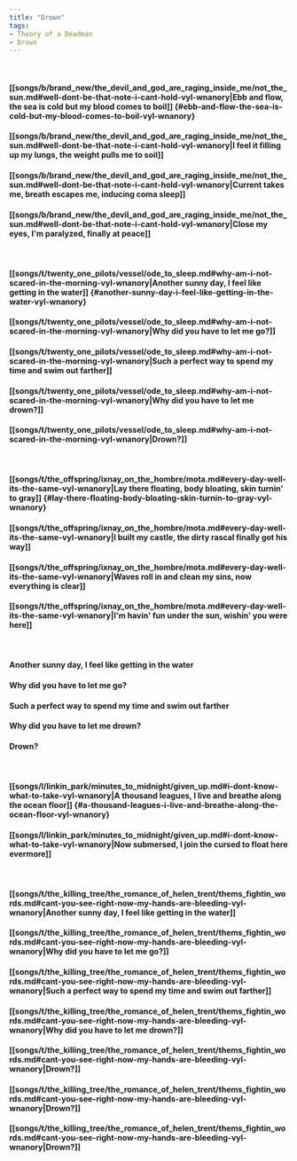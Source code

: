 ```yaml
---
title: "Drown"
tags:
- Theory of a Deadman
- Drown
---
```

&nbsp;
#### [[songs/b/brand_new/the_devil_and_god_are_raging_inside_me/not_the_sun.md#well-dont-be-that-note-i-cant-hold-vyl-wnanory|Ebb and flow, the sea is cold but my blood comes to boil]] {#ebb-and-flow-the-sea-is-cold-but-my-blood-comes-to-boil-vyl-wnanory}
#### [[songs/b/brand_new/the_devil_and_god_are_raging_inside_me/not_the_sun.md#well-dont-be-that-note-i-cant-hold-vyl-wnanory|I feel it filling up my lungs, the weight pulls me to soil]]
#### [[songs/b/brand_new/the_devil_and_god_are_raging_inside_me/not_the_sun.md#well-dont-be-that-note-i-cant-hold-vyl-wnanory|Current takes me, breath escapes me, inducing coma sleep]]
#### [[songs/b/brand_new/the_devil_and_god_are_raging_inside_me/not_the_sun.md#well-dont-be-that-note-i-cant-hold-vyl-wnanory|Close my eyes, I'm paralyzed, finally at peace]]
&nbsp;
#### [[songs/t/twenty_one_pilots/vessel/ode_to_sleep.md#why-am-i-not-scared-in-the-morning-vyl-wnanory|Another sunny day, I feel like getting in the water]] {#another-sunny-day-i-feel-like-getting-in-the-water-vyl-wnanory}
#### [[songs/t/twenty_one_pilots/vessel/ode_to_sleep.md#why-am-i-not-scared-in-the-morning-vyl-wnanory|Why did you have to let me go?]]
#### [[songs/t/twenty_one_pilots/vessel/ode_to_sleep.md#why-am-i-not-scared-in-the-morning-vyl-wnanory|Such a perfect way to spend my time and swim out farther]]
#### [[songs/t/twenty_one_pilots/vessel/ode_to_sleep.md#why-am-i-not-scared-in-the-morning-vyl-wnanory|Why did you have to let me drown?]]
#### [[songs/t/twenty_one_pilots/vessel/ode_to_sleep.md#why-am-i-not-scared-in-the-morning-vyl-wnanory|Drown?]]
&nbsp;
#### [[songs/t/the_offspring/ixnay_on_the_hombre/mota.md#every-day-well-its-the-same-vyl-wnanory|Lay there floating, body bloating, skin turnin' to gray]] {#lay-there-floating-body-bloating-skin-turnin-to-gray-vyl-wnanory}
#### [[songs/t/the_offspring/ixnay_on_the_hombre/mota.md#every-day-well-its-the-same-vyl-wnanory|I built my castle, the dirty rascal finally got his way]]
#### [[songs/t/the_offspring/ixnay_on_the_hombre/mota.md#every-day-well-its-the-same-vyl-wnanory|Waves roll in and clean my sins, now everything is clear]]
#### [[songs/t/the_offspring/ixnay_on_the_hombre/mota.md#every-day-well-its-the-same-vyl-wnanory|I'm havin' fun under the sun, wishin' you were here]]
&nbsp;
#### Another sunny day, I feel like getting in the water
#### Why did you have to let me go?
#### Such a perfect way to spend my time and swim out farther
#### Why did you have to let me drown?
#### Drown?
&nbsp;
#### [[songs/l/linkin_park/minutes_to_midnight/given_up.md#i-dont-know-what-to-take-vyl-wnanory|A thousand leagues, I live and breathe along the ocean floor]] {#a-thousand-leagues-i-live-and-breathe-along-the-ocean-floor-vyl-wnanory}
#### [[songs/l/linkin_park/minutes_to_midnight/given_up.md#i-dont-know-what-to-take-vyl-wnanory|Now submersed, I join the cursed to float here evermore]]
&nbsp;
#### [[songs/t/the_killing_tree/the_romance_of_helen_trent/thems_fightin_words.md#cant-you-see-right-now-my-hands-are-bleeding-vyl-wnanory|Another sunny day, I feel like getting in the water]]
#### [[songs/t/the_killing_tree/the_romance_of_helen_trent/thems_fightin_words.md#cant-you-see-right-now-my-hands-are-bleeding-vyl-wnanory|Why did you have to let me go?]]
#### [[songs/t/the_killing_tree/the_romance_of_helen_trent/thems_fightin_words.md#cant-you-see-right-now-my-hands-are-bleeding-vyl-wnanory|Such a perfect way to spend my time and swim out farther]]
#### [[songs/t/the_killing_tree/the_romance_of_helen_trent/thems_fightin_words.md#cant-you-see-right-now-my-hands-are-bleeding-vyl-wnanory|Why did you have to let me drown?]]
#### [[songs/t/the_killing_tree/the_romance_of_helen_trent/thems_fightin_words.md#cant-you-see-right-now-my-hands-are-bleeding-vyl-wnanory|Drown?]]
#### [[songs/t/the_killing_tree/the_romance_of_helen_trent/thems_fightin_words.md#cant-you-see-right-now-my-hands-are-bleeding-vyl-wnanory|Drown?]]
#### [[songs/t/the_killing_tree/the_romance_of_helen_trent/thems_fightin_words.md#cant-you-see-right-now-my-hands-are-bleeding-vyl-wnanory|Drown?]]
